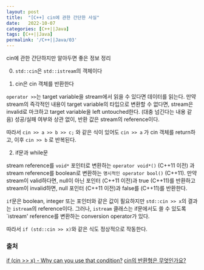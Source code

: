 ```yaml
---
layout: post
title:  "[C++] cin에 관한 간단한 사실"
date:   2022-10-07
categories: [C++||Java]
tags: [C++||Java]
permalink: '/C++||Java/03'
---
```


cin에 관한 간단하지만 알아두면 좋은 정보 정리

0. `std::cin`은 `std::istream`의 객체이다

1. cin은 cin 객체를 반환한다

`operator >>`는 target variable을 stream에서 읽을 수 있다면 데이터를 읽는다.
만약 stream의 즉각적인 내용이 target variable의 타입으로 변환할 수 없다면, stream은 invalid로 마크하고 target variable을 left untouched한다.
(대충 넘긴다는 내용 같음)
성공/실패 여부와 상관 없이, 반환 값은 stream의 reference이다.

따라서 `cin >> a >> b >> c;` 와 같은 식이 있어도 `cin >> a` 가 cin 객체를 return하고, 이후 `cin >> b` 로 반복된다.

2. if문과 while문

stream reference를 `void*` 포인터로 변환하는 `operator void*()` (C++11 이전) 과
stream reference를 boolean로 변환하는 `명시적인 operator bool()` (C++11).
만약 stream이 valid하다면, null이 아닌 포인터 (C++11 이전)과 true (C++11)를 반환하고
stream이 invalid하면, null 포인터 (C++11 이전)과 false를 (C++11)를 반환한다.

`if`문은 boolean, integer 또는 포인터와 같은 값이 필요하지만 `std::cin >> x`의 결과는 `istream`의 reference이다.
그러나, `istream` 클래스는 if문에서도 쓸 수 있도록 `istream' reference를 변환하는 conversion operator가 있다.

따라서 `if (std::cin >> x)`와 같은 식도 정상적으로 작동한다.


### 출처

<a href="https://stackoverflow.com/questions/6791520/if-cin-x-why-can-you-use-that-condition" target="_blank">if (cin >> x) - Why can you use that condition?</a>  <a href="https://skku.goorm.io/qna/4241" target="_blank">cin의 반환형은 무엇인가요?</a>

<br><br><br>
